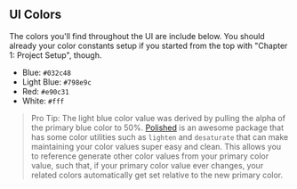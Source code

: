 ## UI Colors

The colors you'll find throughout the UI are include below. You should already your color constants setup if you started from the top with "Chapter 1: Project Setup", though.

* Blue: `#032c48`
* Light Blue: `#798e9c`
* Red: `#e90c31`
* White: `#fff`

> Pro Tip:
The light blue color value was derived by pulling the alpha of the primary blue color to 50%. [Polished](https://polished.js.org/) is an awesome package that has some color utilities such as `lighten` and `desaturate` that can make maintaining your color values super easy and clean. This allows you to reference generate other color values from your primary color value, such that, if your primary color value ever changes, your related colors automatically get set relative to the new primary color.
